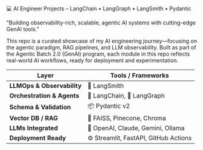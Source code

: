 💻 AI Engineer Projects – LangChain • LangGraph • LangSmith • Pydantic

"Building observability-rich, scalable, agentic AI systems with cutting-edge GenAI tools."

This repo is a curated showcase of my AI engineering journey—focusing on the agentic paradigm, RAG pipelines, and LLM observability. Built as part of the Agentic Batch 2.0 (GenAI) program, each module in this repo reflects real-world AI workflows, ready for deployment and experimentation.

| Layer                      | Tools / Frameworks                    |
| -------------------------- | ------------------------------------- |
| **LLMOps & Observability** | 🧪 LangSmith                          |
| **Orchestration & Agents** | 🔗 LangChain, 🧭 LangGraph            |
| **Schema & Validation**    | 📦 Pydantic v2                        |
| **Vector DB / RAG**        | 🧬 FAISS, Pinecone, Chroma            |
| **LLMs Integrated**        | 🧠 OpenAI, Claude, Gemini, Ollama     |
| **Deployment Ready**       | ⚙️ Streamlit, FastAPI, GitHub Actions |

